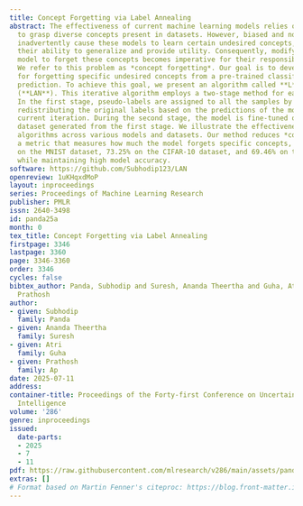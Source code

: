 ```yaml
---
title: Concept Forgetting via Label Annealing
abstract: The effectiveness of current machine learning models relies on their ability
  to grasp diverse concepts present in datasets. However, biased and noisy data can
  inadvertently cause these models to learn certain undesired concepts, undermining
  their ability to generalize and provide utility. Consequently, modifying a trained
  model to forget these concepts becomes imperative for their responsible deployment.
  We refer to this problem as *concept forgetting*. Our goal is to develop techniques
  for forgetting specific undesired concepts from a pre-trained classification model’s
  prediction. To achieve this goal, we present an algorithm called **L**abel **AN**nealing
  (**LAN**). This iterative algorithm employs a two-stage method for each iteration.
  In the first stage, pseudo-labels are assigned to all the samples by annealing or
  redistributing the original labels based on the predictions of the model in the
  current iteration. During the second stage, the model is fine-tuned on this pseudo-labeled
  dataset generated from the first stage. We illustrate the effectiveness of the proposed
  algorithms across various models and datasets. Our method reduces *concept violation*,
  a metric that measures how much the model forgets specific concepts, by about 85.35%
  on the MNIST dataset, 73.25% on the CIFAR-10 dataset, and 69.46% on the CelebA dataset
  while maintaining high model accuracy.
software: https://github.com/Subhodip123/LAN
openreview: 1uKHqxdMoP
layout: inproceedings
series: Proceedings of Machine Learning Research
publisher: PMLR
issn: 2640-3498
id: panda25a
month: 0
tex_title: Concept Forgetting via Label Annealing
firstpage: 3346
lastpage: 3360
page: 3346-3360
order: 3346
cycles: false
bibtex_author: Panda, Subhodip and Suresh, Ananda Theertha and Guha, Atri and Ap,
  Prathosh
author:
- given: Subhodip
  family: Panda
- given: Ananda Theertha
  family: Suresh
- given: Atri
  family: Guha
- given: Prathosh
  family: Ap
date: 2025-07-11
address:
container-title: Proceedings of the Forty-first Conference on Uncertainty in Artificial
  Intelligence
volume: '286'
genre: inproceedings
issued:
  date-parts:
  - 2025
  - 7
  - 11
pdf: https://raw.githubusercontent.com/mlresearch/v286/main/assets/panda25a/panda25a.pdf
extras: []
# Format based on Martin Fenner's citeproc: https://blog.front-matter.io/posts/citeproc-yaml-for-bibliographies/
---
```

